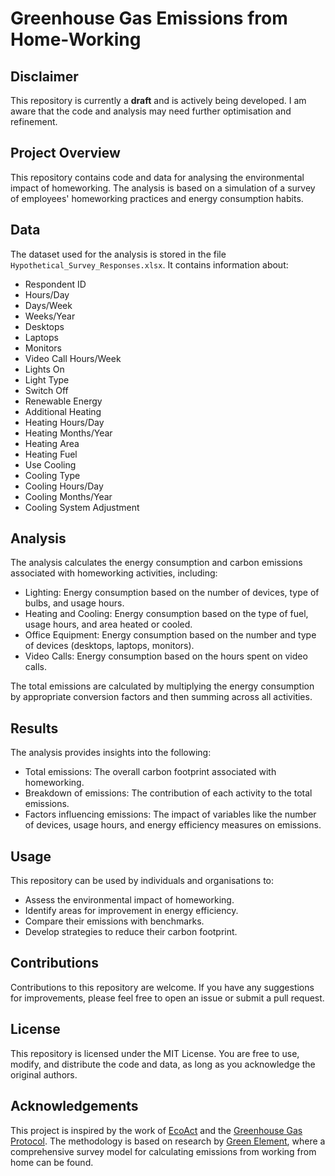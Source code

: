 # Greenhouse Gas Emissions from Home-Working

## Disclaimer

This repository is currently a **draft** and is actively being developed. I am aware that the code and analysis may need further optimisation and refinement.

## Project Overview

This repository contains code and data for analysing the environmental impact of homeworking. The analysis is based on a simulation of a survey of employees' homeworking practices and energy consumption habits.

## Data

The dataset used for the analysis is stored in the file `Hypothetical_Survey_Responses.xlsx`. It contains information about:

*   Respondent ID
*   Hours/Day
*   Days/Week
*   Weeks/Year
*   Desktops
*   Laptops
*   Monitors
*   Video Call Hours/Week
*   Lights On
*   Light Type
*   Switch Off
*   Renewable Energy
*   Additional Heating
*   Heating Hours/Day
*   Heating Months/Year
*   Heating Area
*   Heating Fuel
*   Use Cooling
*   Cooling Type
*   Cooling Hours/Day
*   Cooling Months/Year
*   Cooling System Adjustment

## Analysis

The analysis calculates the energy consumption and carbon emissions associated with homeworking activities, including:

*   Lighting: Energy consumption based on the number of devices, type of bulbs, and usage hours.
*   Heating and Cooling: Energy consumption based on the type of fuel, usage hours, and area heated or cooled.
*   Office Equipment: Energy consumption based on the number and type of devices (desktops, laptops, monitors).
*   Video Calls: Energy consumption based on the hours spent on video calls.

The total emissions are calculated by multiplying the energy consumption by appropriate conversion factors and then summing across all activities.

## Results

The analysis provides insights into the following:

*   Total emissions: The overall carbon footprint associated with homeworking.
*   Breakdown of emissions: The contribution of each activity to the total emissions.
*   Factors influencing emissions: The impact of variables like the number of devices, usage hours, and energy efficiency measures on emissions.

## Usage

This repository can be used by individuals and organisations to:

*   Assess the environmental impact of homeworking.
*   Identify areas for improvement in energy efficiency.
*   Compare their emissions with benchmarks.
*   Develop strategies to reduce their carbon footprint.

## Contributions

Contributions to this repository are welcome. If you have any suggestions for improvements, please feel free to open an issue or submit a pull request.

## License

This repository is licensed under the MIT License. You are free to use, modify, and distribute the code and data, as long as you acknowledge the original authors.

## Acknowledgements

This project is inspired by the work of [EcoAct](https://info.eco-act.com/en/homeworking-emissions-whitepaper-2020?_gl=1) and the [Greenhouse Gas Protocol](https://www.ghgprotocol.org/). The methodology is based on research by [Green Element](https://www.greenelement.co.uk/environmental-and-sustainability-ebooks/working-from-home-emissions/), where a comprehensive survey model for calculating emissions from working from home can be found.
